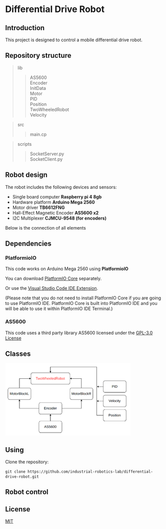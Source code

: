 

# Differential Drive Robot

## Introduction

This project is designed to control a mobile differential drive robot.

## Repository structure
> lib  
>> AS5600  
>> Encoder  
>> InitData  
>> Motor  
>> PID  
>> Position  
>> TwoWheeledRobot  
>> Velocity

>src
>> main.cp

> scripts
>> SocketServer.py  
>> SocketClient.py

## Robot design

The robot includes the following devices and sensors:

- Single board computer **Raspberry pi 4 8gb**
- Hardware platform **Arduino Mega 2560**
- Motor driver **TB6612FNG**
- Hall-Effect Magnetic Encoder **AS5600 x2**
- I2C Multiplexer **CJMCU-9548 (for encoders)**

Below is the connection of all elements

## Dependencies

### **PlatformioIO**

This code works on Arduino Mega 2560 using **PlatformioIO**

You can download [PlatformIO Core](https://docs.platformio.org/en/latest/core/installation.html#piocore-install-shell-commands) separately.

Or use the [Visual Studio Code IDE Extension](https://platformio.org/install/ide?install=vscode).

(Please note that you do not need to install PlatformIO Core if you are going to use PlatformIO IDE. PlatformIO Core is built into PlatformIO IDE and you will be able to use it within PlatformIO IDE Terminal.)

### AS5600

This code uses a third party library AS5600 licensed under the [GPL-3.0 License](https://choosealicense.com/licenses/gpl-3.0/)

## Classes

<!-- ![](https://github.com/AZhed/2WRobot/img/classes.png) -->
<img src="img/classes.png" width="400">

## Using

Clone the repository:

```arduino
git clone https://github.com/industrial-robotics-lab/differential-drive-robot.git
```

## Robot control

## License

[MIT](https://choosealicense.com/licenses/mit/)
